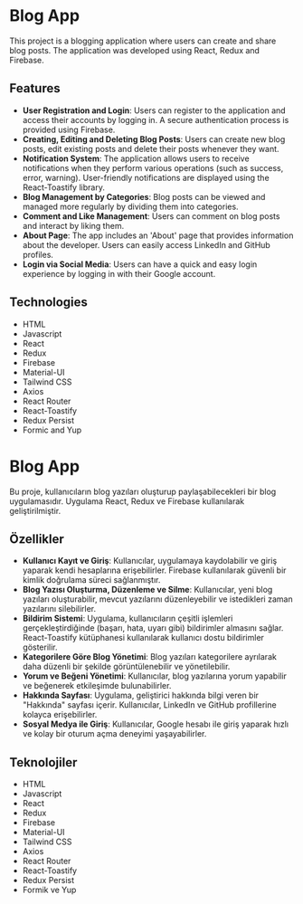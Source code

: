 # Blog App

This project is a blogging application where users can create and share blog posts. The application was developed using React, Redux and Firebase.

## Features

- **User Registration and Login**: Users can register to the application and access their accounts by logging in. A secure authentication process is provided using Firebase.
- **Creating, Editing and Deleting Blog Posts**: Users can create new blog posts, edit existing posts and delete their posts whenever they want.
- **Notification System**: The application allows users to receive notifications when they perform various operations (such as success, error, warning). User-friendly notifications are displayed using the React-Toastify library.
- **Blog Management by Categories**: Blog posts can be viewed and managed more regularly by dividing them into categories.
- **Comment and Like Management**: Users can comment on blog posts and interact by liking them.
- **About Page**: The app includes an 'About' page that provides information about the developer. Users can easily access LinkedIn and GitHub profiles.
- **Login via Social Media**: Users can have a quick and easy login experience by logging in with their Google account.

## Technologies

- HTML
- Javascript
- React
- Redux
- Firebase
- Material-UI
- Tailwind CSS
- Axios
- React Router
- React-Toastify
- Redux Persist
- Formic and Yup

# Blog App

Bu proje, kullanıcıların blog yazıları oluşturup paylaşabilecekleri bir blog uygulamasıdır. Uygulama React, Redux ve Firebase kullanılarak geliştirilmiştir.

## Özellikler

- **Kullanıcı Kayıt ve Giriş**: Kullanıcılar, uygulamaya kaydolabilir ve giriş yaparak kendi hesaplarına erişebilirler. Firebase kullanılarak güvenli bir kimlik doğrulama süreci sağlanmıştır.
- **Blog Yazısı Oluşturma, Düzenleme ve Silme**: Kullanıcılar, yeni blog yazıları oluşturabilir, mevcut yazılarını düzenleyebilir ve istedikleri zaman yazılarını silebilirler.
- **Bildirim Sistemi**: Uygulama, kullanıcıların çeşitli işlemleri gerçekleştirdiğinde (başarı, hata, uyarı gibi) bildirimler almasını sağlar. React-Toastify kütüphanesi kullanılarak kullanıcı dostu bildirimler gösterilir.
- **Kategorilere Göre Blog Yönetimi**: Blog yazıları kategorilere ayrılarak daha düzenli bir şekilde görüntülenebilir ve yönetilebilir.
- **Yorum ve Beğeni Yönetimi**: Kullanıcılar, blog yazılarına yorum yapabilir ve beğenerek etkileşimde bulunabilirler.
- **Hakkında Sayfası**: Uygulama, geliştirici hakkında bilgi veren bir "Hakkında" sayfası içerir. Kullanıcılar, LinkedIn ve GitHub profillerine kolayca erişebilirler.
- **Sosyal Medya ile Giriş**: Kullanıcılar, Google hesabı ile giriş yaparak hızlı ve kolay bir oturum açma deneyimi yaşayabilirler.

## Teknolojiler

- HTML
- Javascript
- React
- Redux
- Firebase
- Material-UI
- Tailwind CSS
- Axios
- React Router
- React-Toastify
- Redux Persist
- Formik ve Yup
